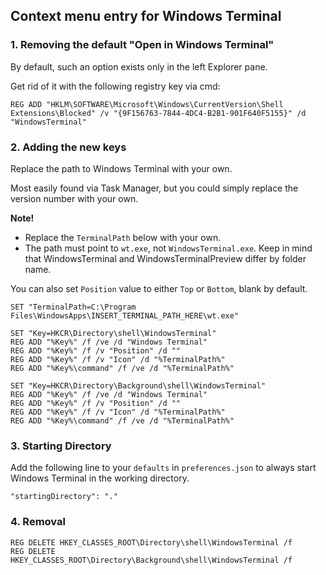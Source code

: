 ## Context menu entry for Windows Terminal

### 1. Removing the default "Open in Windows Terminal"
By default, such an option exists only in the left Explorer pane.

Get rid of it with the following registry key via cmd:

```
REG ADD "HKLM\SOFTWARE\Microsoft\Windows\CurrentVersion\Shell Extensions\Blocked" /v "{9F156763-7844-4DC4-B2B1-901F640F5155}" /d "WindowsTerminal"
```

### 2. Adding the new keys

Replace the path to Windows Terminal with your own.

Most easily found via Task Manager, but you could simply replace the version number with your own. 

**Note!**
- Replace the `TerminalPath` below with your own. 
- The path must point to `wt.exe`, not `WindowsTerminal.exe`. Keep in mind that WindowsTerminal and WindowsTerminalPreview differ by folder name.

You can also set `Position` value to either `Top` or `Bottom`, blank by default.
```
SET "TerminalPath=C:\Program Files\WindowsApps\INSERT_TERMINAL_PATH_HERE\wt.exe"

SET "Key=HKCR\Directory\shell\WindowsTerminal"
REG ADD "%Key%" /f /ve /d "Windows Terminal"
REG ADD "%Key%" /f /v "Position" /d ""
REG ADD "%Key%" /f /v "Icon" /d "%TerminalPath%"
REG ADD "%Key%\command" /f /ve /d "%TerminalPath%"

SET "Key=HKCR\Directory\Background\shell\WindowsTerminal"
REG ADD "%Key%" /f /ve /d "Windows Terminal"
REG ADD "%Key%" /f /v "Position" /d ""
REG ADD "%Key%" /f /v "Icon" /d "%TerminalPath%"
REG ADD "%Key%\command" /f /ve /d "%TerminalPath%"
```
### 3. Starting Directory
Add the following line to your `defaults` in `preferences.json` to always start Windows Terminal in the working directory.

`"startingDirectory": "."`
### 4. Removal
```
REG DELETE HKEY_CLASSES_ROOT\Directory\shell\WindowsTerminal /f
REG DELETE HKEY_CLASSES_ROOT\Directory\Background\shell\WindowsTerminal /f
```
